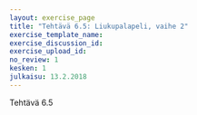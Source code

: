 ```yaml
---
layout: exercise_page
title: "Tehtävä 6.5: Liukupalapeli, vaihe 2"
exercise_template_name:
exercise_discussion_id:
exercise_upload_id:
no_review: 1
kesken: 1
julkaisu: 13.2.2018
---
```


Tehtävä 6.5
